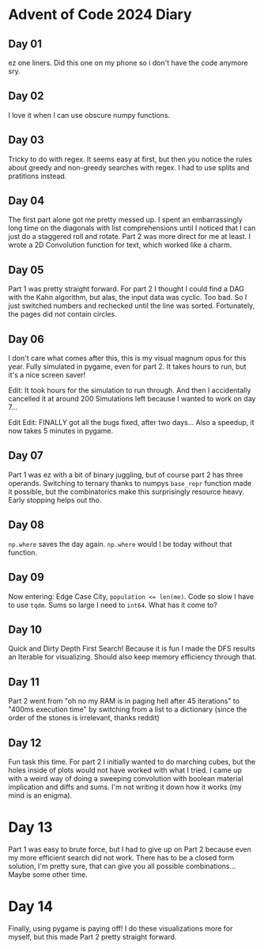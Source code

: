 # Advent of Code 2024 Diary
## Day 01
ez one liners. Did this one on my phone so i don't have the code anymore sry.

## Day 02
I love it when I can use obscure numpy functions.

## Day 03
Tricky to do with regex. It seems easy at first, but then you notice the rules about greedy and non-greedy searches with regex. I had to use splits and pratitions instead.

## Day 04
The first part alone got me pretty messed up. I spent an embarrassingly long time on the diagonals with list comprehensions until I noticed that I can just do a staggered roll and rotate. Part 2 was more direct for me at least. I wrote a 2D Convolution function for text, which worked like a charm.

## Day 05
Part 1 was pretty straight forward. For part 2 I thought I could find a DAG with the Kahn algorithm, but alas, the input data was cyclic. Too bad. So I just switched numbers and rechecked until the line was sorted. Fortunately, the pages did not contain circles.

## Day 06
I don't care what comes after this, this is my visual magnum opus for this year. Fully simulated in pygame, even for part 2. It takes hours to run, but it's a nice screen saver!

Edit: It took hours for the simulation to run through. And then I accidentally cancelled it at around 200 Simulations left because I wanted to work on day 7... 

Edit Edit: FINALLY got all the bugs fixed, after two days... Also a speedup, it now takes 5 minutes in pygame.

## Day 07
Part 1 was ez with a bit of binary juggling, but of course part 2 has three operands.
Switching to ternary thanks to numpys `base_repr` function made it possible, but the combinatorics make this surprisingly resource heavy. Early stopping helps out tho.

## Day 08
`np.where` saves the day again. `np.where` would I be today without that function.

## Day 09
Now entering: Edge Case City, `population <= len(me)`. Code so slow I have to use `tqdm`. Sums so large I need to `int64`. What has it come to?

## Day 10
Quick and Dirty Depth First Search! Because it is fun I made the DFS results an Iterable for visualizing. Should also keep memory efficiency through that.

## Day 11
Part 2 went from "oh no my RAM is in paging hell after 45 iterations" to "400ms execution time" by switching from a list to a dictionary (since the order of the stones is irrelevant, thanks reddit)

## Day 12
Fun task this time. For part 2 I initially wanted to do marching cubes, but the holes inside of plots would not have worked with what I tried. I came up with a weird way of doing a sweeping convolution with boolean material implication and diffs and sums. I'm not writing it down how it works (my mind is an enigma).

# Day 13
Part 1 was easy to brute force, but I had to give up on Part 2 because even my more efficient search did not work. There has to be a closed form solution, I'm pretty sure, that can give you all possible combinations... Maybe some other time.

# Day 14
Finally, using pygame is paying off! I do these visualizations more for myself, but this made Part 2 pretty straight forward.
